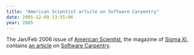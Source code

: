 ```yaml
---
title: "American Scientist article on Software Carpentry"
date: 2005-12-09 13:55:06
year: 2005
---
```

The Jan/Feb 2006 issue of <a href="http://www.americanscientist.org">American Scientist</a>, the magazine of <a href="http://www.sigmaxi.org/">Sigma Xi</a>, contains <a href="http://www.americanscientist.org/template/AssetDetail/assetid/48548?&print=yes">an article</a> on <a href="http://www.third-bit.com/swc">Software Carpentry</a>.
